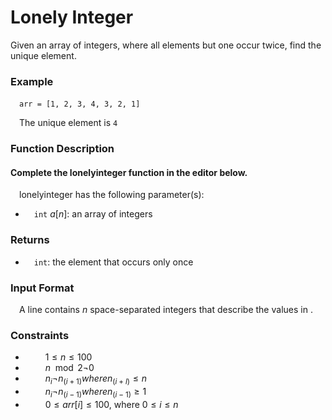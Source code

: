 # Lonely Integer

Given an array of integers, where all elements but one occur twice, find the unique element.

### Example
&emsp;`arr = [1, 2, 3, 4, 3, 2, 1]`

&emsp;The unique element is `4`

### Function Description

#### Complete the lonelyinteger function in the editor below.

&emsp;lonelyinteger has the following parameter(s):

- &emsp;`int` $a[n]$: an array of integers

### Returns
- &emsp;`int`: the element that occurs only once

### Input Format
&emsp;A line contains $n$ space-separated integers that describe the values in .

### Constraints
- &emsp;&emsp; $1 \leq n \leq 100$
- &emsp;&emsp; $n \mod 2 \neg 0$ 
- &emsp;&emsp; $n_i \neg n_(i+1) where n_(i+l) \leq n$ 
- &emsp;&emsp; $n_i \neg n_(i-1) where n_(i-1) \geq 1$
- &emsp;&emsp; $0 \leq arr[i] \leq 100$, where $0 \leq i \leq n$
